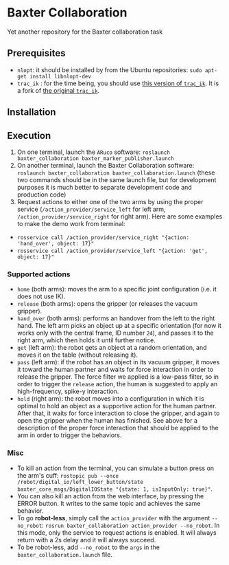 # Baxter Collaboration

Yet another repository for the Baxter collaboration task

## Prerequisites

 * `nlopt`: it should be installed by from the Ubuntu repositories: `sudo apt-get install libnlopt-dev `
 * `trac_ik` : for the time being, you should use [this version of `trac_ik`](https://bitbucket.org/alecive/trac_ik). It is a fork of [the original `trac_ik`](https://bitbucket.org/traclabs/trac_ik).

## Installation

## Execution

 1. On one terminal, launch the `ARuco` software: `roslaunch baxter_collaboration baxter_marker_publisher.launch`
 2. On another terminal, launch the Baxter Collaboration software: `roslaunch baxter_collaboration baxter_collaboration.launch` (these two commands should be in the same launch file, but for development purposes it is much better to separate development code and production code)
 3. Request actions to either one of the two arms by using the proper service (`/action_provider/service_left` for left arm, `/action_provider/service_right` for right arm). Here are some examples to make the demo work from terminal:
  * `rosservice call /action_provider/service_right "{action: 'hand_over', object: 17}"`
  * `rosservice call /action_provider/service_left "{action: 'get', object: 17}"`

### Supported actions

 * `home` (both arms): moves the arm to a specific joint configuration (i.e. it does not use IK).
 * `release` (both arms): opens the gripper (or releases the vacuum gripper).
 * `hand_over` (both arms): performs an handover from the left to the right hand. The left arm picks an object up at a specific orientation (for now it works only with the central frame, ID number `24`), and passes it to the right arm, which then holds it until further notice.
 * `get` (left arm): the robot gets an object at a random orientation, and moves it on the table (without releasing it).
 * `pass` (left arm): if the robot has an object in its vacuum gripper, it moves it toward the human partner and waits for force interaction in order to release the gripper. The force filter we applied is a low-pass filter, so in order to trigger the `release` action, the human is suggested to apply an high-frequency, spike-y interaction.
 * `hold` (right arm): the robot moves into a configuration in which it is optimal to hold an object as a supportive action for the human partner. After that, it waits for force interaction to close the gripper, and again to open the gripper when the human has finished. See above for a description of the proper force interaction that should be applied to the arm in order to trigger the behaviors.

### Misc

 * To kill an action from the terminal, you can simulate a button press on the arm's cuff: `rostopic pub --once /robot/digital_io/left_lower_button/state baxter_core_msgs/DigitalIOState "{state: 1, isInputOnly: true}"`.
 * You can also kill an action from the web interface, by pressing the ERROR button. It writes to the same topic and achieves the same behavior.
 * To go **robot-less**, simply call the `action_provider` with the argument `--no_robot`: `rosrun baxter_collaboration action_provider --no_robot`. In this mode, only the service to request actions is enabled. It will always return with a 2s delay and it will always succeed.
 * To be robot-less, add `--no_robot` to the `args` in the `baxter_collaboration.launch` file.
